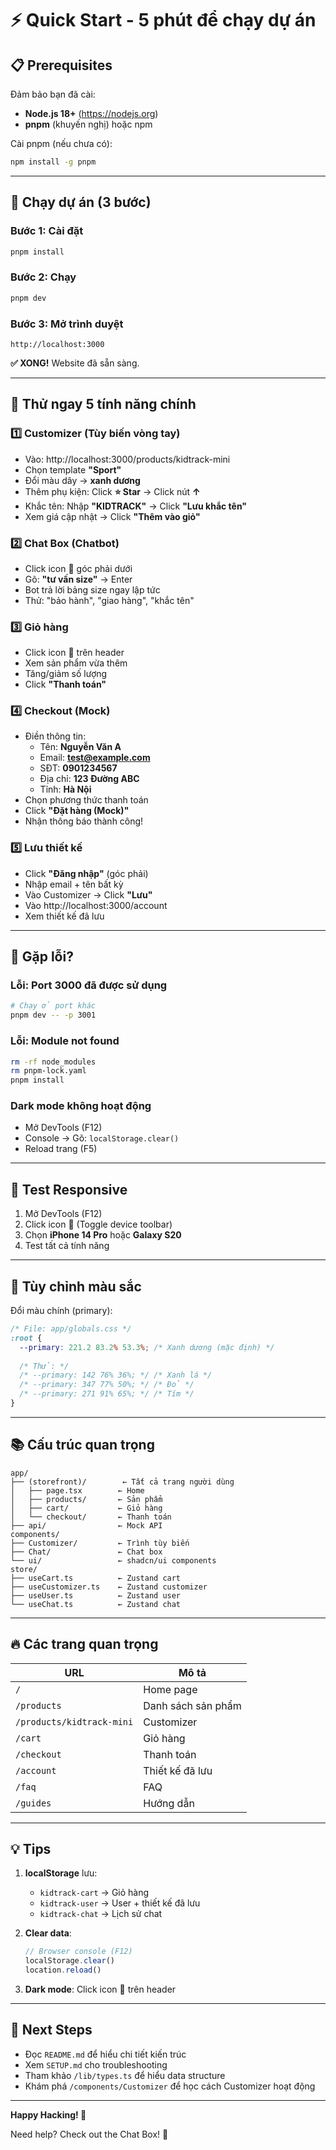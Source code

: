 # ⚡ Quick Start - 5 phút để chạy dự án

## 📋 Prerequisites

Đảm bảo bạn đã cài:
- **Node.js 18+** (https://nodejs.org)
- **pnpm** (khuyến nghị) hoặc npm

Cài pnpm (nếu chưa có):
```bash
npm install -g pnpm
```

---

## 🚀 Chạy dự án (3 bước)

### Bước 1: Cài đặt
```bash
pnpm install
```

### Bước 2: Chạy
```bash
pnpm dev
```

### Bước 3: Mở trình duyệt
```
http://localhost:3000
```

**✅ XONG!** Website đã sẵn sàng.

---

## 🎯 Thử ngay 5 tính năng chính

### 1️⃣ Customizer (Tùy biến vòng tay)
- Vào: http://localhost:3000/products/kidtrack-mini
- Chọn template **"Sport"**
- Đổi màu dây → **xanh dương**
- Thêm phụ kiện: Click **⭐ Star** → Click nút **↑**
- Khắc tên: Nhập **"KIDTRACK"** → Click **"Lưu khắc tên"**
- Xem giá cập nhật → Click **"Thêm vào giỏ"**

### 2️⃣ Chat Box (Chatbot)
- Click icon **💬** góc phải dưới
- Gõ: **"tư vấn size"** → Enter
- Bot trả lời bảng size ngay lập tức
- Thử: "bảo hành", "giao hàng", "khắc tên"

### 3️⃣ Giỏ hàng
- Click icon **🛒** trên header
- Xem sản phẩm vừa thêm
- Tăng/giảm số lượng
- Click **"Thanh toán"**

### 4️⃣ Checkout (Mock)
- Điền thông tin:
  - Tên: **Nguyễn Văn A**
  - Email: **test@example.com**
  - SĐT: **0901234567**
  - Địa chỉ: **123 Đường ABC**
  - Tỉnh: **Hà Nội**
- Chọn phương thức thanh toán
- Click **"Đặt hàng (Mock)"**
- Nhận thông báo thành công!

### 5️⃣ Lưu thiết kế
- Click **"Đăng nhập"** (góc phải)
- Nhập email + tên bất kỳ
- Vào Customizer → Click **"Lưu"**
- Vào http://localhost:3000/account
- Xem thiết kế đã lưu

---

## 🐛 Gặp lỗi?

### Lỗi: Port 3000 đã được sử dụng
```bash
# Chạy ở port khác
pnpm dev -- -p 3001
```

### Lỗi: Module not found
```bash
rm -rf node_modules
rm pnpm-lock.yaml
pnpm install
```

### Dark mode không hoạt động
- Mở DevTools (F12)
- Console → Gõ: `localStorage.clear()`
- Reload trang (F5)

---

## 📱 Test Responsive

1. Mở DevTools (F12)
2. Click icon **📱** (Toggle device toolbar)
3. Chọn **iPhone 14 Pro** hoặc **Galaxy S20**
4. Test tất cả tính năng

---

## 🎨 Tùy chỉnh màu sắc

Đổi màu chính (primary):
```css
/* File: app/globals.css */
:root {
  --primary: 221.2 83.2% 53.3%; /* Xanh dương (mặc định) */
  
  /* Thử: */
  /* --primary: 142 76% 36%; */ /* Xanh lá */
  /* --primary: 347 77% 50%; */ /* Đỏ */
  /* --primary: 271 91% 65%; */ /* Tím */
}
```

---

## 📚 Cấu trúc quan trọng

```
app/
├── (storefront)/        ← Tất cả trang người dùng
│   ├── page.tsx        ← Home
│   ├── products/       ← Sản phẩm
│   ├── cart/           ← Giỏ hàng
│   └── checkout/       ← Thanh toán
├── api/                ← Mock API
components/
├── Customizer/         ← Trình tùy biến
├── Chat/               ← Chat box
└── ui/                 ← shadcn/ui components
store/
├── useCart.ts          ← Zustand cart
├── useCustomizer.ts    ← Zustand customizer
├── useUser.ts          ← Zustand user
└── useChat.ts          ← Zustand chat
```

---

## 🔥 Các trang quan trọng

| URL | Mô tả |
|-----|-------|
| `/` | Home page |
| `/products` | Danh sách sản phẩm |
| `/products/kidtrack-mini` | Customizer |
| `/cart` | Giỏ hàng |
| `/checkout` | Thanh toán |
| `/account` | Thiết kế đã lưu |
| `/faq` | FAQ |
| `/guides` | Hướng dẫn |

---

## 💡 Tips

1. **localStorage** lưu:
   - `kidtrack-cart` → Giỏ hàng
   - `kidtrack-user` → User + thiết kế đã lưu
   - `kidtrack-chat` → Lịch sử chat

2. **Clear data**:
   ```javascript
   // Browser console (F12)
   localStorage.clear()
   location.reload()
   ```

3. **Dark mode**: Click icon **🌙** trên header

---

## 🎉 Next Steps

- Đọc `README.md` để hiểu chi tiết kiến trúc
- Xem `SETUP.md` cho troubleshooting
- Tham khảo `/lib/types.ts` để hiểu data structure
- Khám phá `/components/Customizer` để học cách Customizer hoạt động

---

**Happy Hacking! 🚀**

Need help? Check out the Chat Box! 💬

